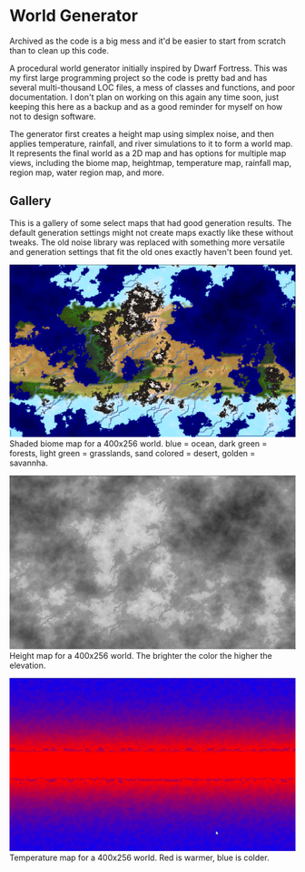 # World Generator
Archived as the code is a big mess and it'd be easier to start from scratch than to clean up this code.

A procedural world generator initially inspired by Dwarf Fortress. This was my first large programming project so the code is pretty bad and has several multi-thousand LOC files, a mess of classes and functions, and poor documentation. I don't plan on working on this again any time soon, just keeping this here as a backup and as a good reminder for myself on how not to design software.

The generator first creates a height map using simplex noise, and then applies temperature, rainfall, and river simulations to it to form a world map. It represents the final world as a 2D map and has options for multiple map views, including the biome map, heightmap, temperature map, rainfall map, region map, water region map, and more.

## Gallery
This is a gallery of some select maps that had good generation results. The default generation settings might not create maps exactly like these without tweaks. The old noise library was replaced with something more versatile and generation settings that fit the old ones exactly haven't been found yet.

![alt text](https://github.com/Moneyl/World-Generator/blob/master/Github%20Images/World_Generator_Sbvg45lKoY.png "Shaded biome map 400x256 world. blue = ocean, dark green = forests, light green = grasslands, sand colored = desert, golden = savannha.")
Shaded biome map for a 400x256 world. blue = ocean, dark green = forests, light green = grasslands, sand colored = desert, golden = savannha.

![alt text](https://github.com/Moneyl/World-Generator/blob/master/Github%20Images/World_Generator_8ZgboOAyxh.png "Height map 400x256 world. The brighter the color the higher the elevation.")
Height map for a 400x256 world. The brighter the color the higher the elevation.

![alt text](https://github.com/Moneyl/World-Generator/blob/master/Github%20Images/World_Generator_kmhuLwwyQq.png "Temperature map 400x256 world. Red is warmer, blue is colder.")
Temperature map for a 400x256 world. Red is warmer, blue is colder.

